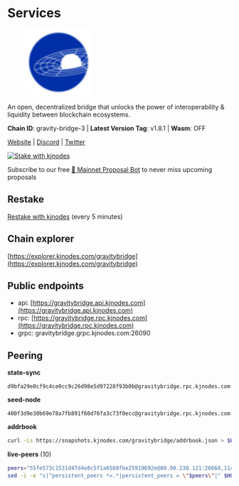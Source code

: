 # Services

<figure><img src="https://raw.githubusercontent.com/kj89/cosmos-images/main/logos/gravitybridge.png" width="150" alt=""><figcaption></figcaption></figure>

An open, decentralized bridge that unlocks the power of  interoperability & liquidity between blockchain ecosystems.

**Chain ID**: gravity-bridge-3 | **Latest Version Tag**: v1.8.1 | **Wasm**: OFF

[Website](https://www.gravitybridge.net) | [Discord](https://discord.gg/ARV8dTSjAk) | [Twitter](https://twitter.com/gravity_bridge)

[![Stake with kjnodes](https://i.ibb.co/cr44Q8j/button-stake-with-kjnodes.png)](https://restake.app/gravitybridge/gravityvaloper1nw3uavthnjwsgrrjzav2wdg9m0pw7k4fc7hvlz)

Subscribe to our free [🤖 Mainnet Proposal Bot](https://t.me/kjnodes_proposal_bot) to never miss upcoming proposals

## Restake

[Restake with kjnodes](https://restake.app/gravitybridge/gravityvaloper1nw3uavthnjwsgrrjzav2wdg9m0pw7k4fc7hvlz) (every 5 minutes)
## Chain explorer
[https://explorer.kjnodes.com/gravitybridge](https://explorer.kjnodes.com/gravitybridge)

## Public endpoints

* api: [https://gravitybridge.api.kjnodes.com](https://gravitybridge.api.kjnodes.com)
* rpc: [https://gravitybridge.rpc.kjnodes.com](https://gravitybridge.rpc.kjnodes.com)
* grpc: gravitybridge.grpc.kjnodes.com:26090

## Peering

**state-sync**

```text
d9bfa29e0cf9c4ce0cc9c26d98e5d97228f93b0b@gravitybridge.rpc.kjnodes.com:26656
```

**seed-node**

```text
400f3d9e30b69e78a7fb891f60d76fa3c73f0ecc@gravitybridge.rpc.kjnodes.com:26659
```

**addrbook**
```bash
curl -Ls https://snapshots.kjnodes.com/gravitybridge/addrbook.json > $HOME/.gravity/config/addrbook.json
```

**live-peers** (10)
```bash
peers="55fe573c1531d47d4e8c5f1a6560fbe25919692e@80.90.238.121:26668,114180a593e480b0443ca61bb1325289a7029bc6@78.47.198.121:26656,d9bfa29e0cf9c4ce0cc9c26d98e5d97228f93b0b@65.109.88.38:26656,6ffe5233bf6830532cc8b99eac83d9439f70881f@13.124.101.116:26656,a460c9af789a48396a2f5ee62e3f7e79a6b84d4f@46.38.243.16:26656,f09419b93a9070a74ba7e9eb3803e49673a2fcd0@85.190.254.58:26656,a2b2723dffd2dc3a8e5ea727f60c3eca3a07c6f5@80.64.208.80:26656,f750840e55b48690e6078fca417dace5433a2e8b@65.108.135.212:23656,572d417e11368f588d110efdeb7102a6a3c0752d@161.35.224.108:26656,cdb12d97706e295640e067c9424e8f24e01c131b@45.32.216.243:26656"
sed -i -e "s|^persistent_peers *=.*|persistent_peers = \"$peers\"|" $HOME/.gravity/config/config.toml
```
